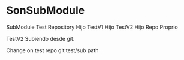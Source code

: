 # SonSubModule
SubModule Test Repository
Hijo 
TestV1 Hijo
TestV2 Hijo Repo Proprio

TestV2 Subiendo desde git.

Change on test repo git test/sub path
